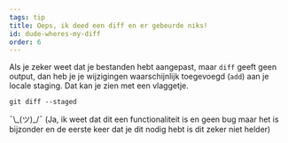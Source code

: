 ```yaml
---
tags: tip
title: Oeps, ik deed een diff en er gebeurde niks!
id: dude-wheres-my-diff
order: 6
---
```


Als je zeker weet dat je bestanden hebt aangepast, maar `diff` geeft geen output, dan heb je je wijzigingen waarschijnlijk toegevoegd (`add`) aan je locale staging. Dat kan je zien met een vlaggetje.

```git
git diff --staged
```
&macr;\\\_(ツ)\_/&macr; (Ja, ik weet dat dit een functionaliteit is en geen bug maar het is bijzonder en de eerste keer dat je dit nodig hebt is dit zeker niet helder)
